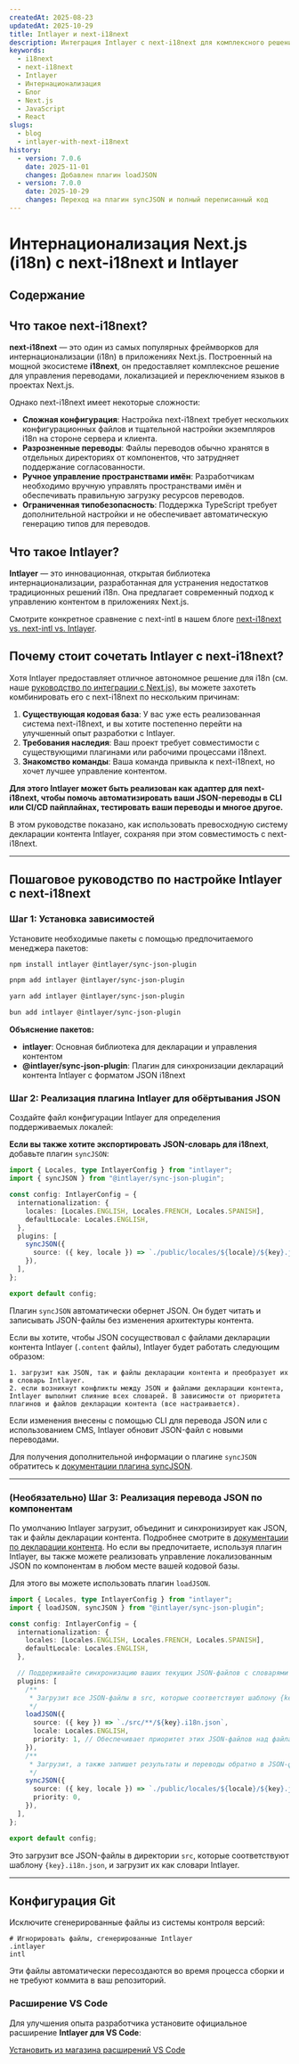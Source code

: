 ```yaml
---
createdAt: 2025-08-23
updatedAt: 2025-10-29
title: Intlayer и next-i18next
description: Интеграция Intlayer с next-i18next для комплексного решения интернационализации Next.js
keywords:
  - i18next
  - next-i18next
  - Intlayer
  - Интернационализация
  - Блог
  - Next.js
  - JavaScript
  - React
slugs:
  - blog
  - intlayer-with-next-i18next
history:
  - version: 7.0.6
    date: 2025-11-01
    changes: Добавлен плагин loadJSON
  - version: 7.0.0
    date: 2025-10-29
    changes: Переход на плагин syncJSON и полный переписанный код
---
```


# Интернационализация Next.js (i18n) с next-i18next и Intlayer

## Содержание

<TOC/>

## Что такое next-i18next?

**next-i18next** — это один из самых популярных фреймворков для интернационализации (i18n) в приложениях Next.js. Построенный на мощной экосистеме **i18next**, он предоставляет комплексное решение для управления переводами, локализацией и переключением языков в проектах Next.js.

Однако next-i18next имеет некоторые сложности:

- **Сложная конфигурация**: Настройка next-i18next требует нескольких конфигурационных файлов и тщательной настройки экземпляров i18n на стороне сервера и клиента.
- **Разрозненные переводы**: Файлы переводов обычно хранятся в отдельных директориях от компонентов, что затрудняет поддержание согласованности.
- **Ручное управление пространствами имён**: Разработчикам необходимо вручную управлять пространствами имён и обеспечивать правильную загрузку ресурсов переводов.
- **Ограниченная типобезопасность**: Поддержка TypeScript требует дополнительной настройки и не обеспечивает автоматическую генерацию типов для переводов.

## Что такое Intlayer?

**Intlayer** — это инновационная, открытая библиотека интернационализации, разработанная для устранения недостатков традиционных решений i18n. Она предлагает современный подход к управлению контентом в приложениях Next.js.

Смотрите конкретное сравнение с next-intl в нашем блоге [next-i18next vs. next-intl vs. Intlayer](https://github.com/aymericzip/intlayer/blob/main/docs/blog/ru/next-i18next_vs_next-intl_vs_intlayer.md).

## Почему стоит сочетать Intlayer с next-i18next?

Хотя Intlayer предоставляет отличное автономное решение для i18n (см. наше [руководство по интеграции с Next.js](https://github.com/aymericzip/intlayer/blob/main/docs/docs/ru/intlayer_with_nextjs_16.md)), вы можете захотеть комбинировать его с next-i18next по нескольким причинам:

1. **Существующая кодовая база**: У вас уже есть реализованная система next-i18next, и вы хотите постепенно перейти на улучшенный опыт разработки с Intlayer.
2. **Требования наследия**: Ваш проект требует совместимости с существующими плагинами или рабочими процессами i18next.
3. **Знакомство команды**: Ваша команда привыкла к next-i18next, но хочет лучшее управление контентом.

**Для этого Intlayer может быть реализован как адаптер для next-i18next, чтобы помочь автоматизировать ваши JSON-переводы в CLI или CI/CD пайплайнах, тестировать ваши переводы и многое другое.**

В этом руководстве показано, как использовать превосходную систему декларации контента Intlayer, сохраняя при этом совместимость с next-i18next.

---

## Пошаговое руководство по настройке Intlayer с next-i18next

### Шаг 1: Установка зависимостей

Установите необходимые пакеты с помощью предпочитаемого менеджера пакетов:

```bash packageManager="npm"
npm install intlayer @intlayer/sync-json-plugin
```

```bash packageManager="pnpm"
pnpm add intlayer @intlayer/sync-json-plugin
```

```bash packageManager="yarn"
yarn add intlayer @intlayer/sync-json-plugin
```

```bash packageManager="bun"
bun add intlayer @intlayer/sync-json-plugin
```

**Объяснение пакетов:**

- **intlayer**: Основная библиотека для декларации и управления контентом
- **@intlayer/sync-json-plugin**: Плагин для синхронизации деклараций контента Intlayer с форматом JSON i18next

### Шаг 2: Реализация плагина Intlayer для обёртывания JSON

Создайте файл конфигурации Intlayer для определения поддерживаемых локалей:

**Если вы также хотите экспортировать JSON-словарь для i18next**, добавьте плагин `syncJSON`:

```typescript fileName="intlayer.config.ts"
import { Locales, type IntlayerConfig } from "intlayer";
import { syncJSON } from "@intlayer/sync-json-plugin";

const config: IntlayerConfig = {
  internationalization: {
    locales: [Locales.ENGLISH, Locales.FRENCH, Locales.SPANISH],
    defaultLocale: Locales.ENGLISH,
  },
  plugins: [
    syncJSON({
      source: ({ key, locale }) => `./public/locales/${locale}/${key}.json`,
    }),
  ],
};

export default config;
```

Плагин `syncJSON` автоматически обернет JSON. Он будет читать и записывать JSON-файлы без изменения архитектуры контента.

Если вы хотите, чтобы JSON сосуществовал с файлами декларации контента Intlayer (`.content` файлы), Intlayer будет работать следующим образом:

    1. загрузит как JSON, так и файлы декларации контента и преобразует их в словарь Intlayer.
    2. если возникнут конфликты между JSON и файлами декларации контента, Intlayer выполнит слияние всех словарей. В зависимости от приоритета плагинов и файлов декларации контента (все настраивается).

Если изменения внесены с помощью CLI для перевода JSON или с использованием CMS, Intlayer обновит JSON-файл с новыми переводами.

Для получения дополнительной информации о плагине `syncJSON` обратитесь к [документации плагина syncJSON](https://github.com/aymericzip/intlayer/blob/main/docs/docs/ru/plugins/sync-json.md).

---

### (Необязательно) Шаг 3: Реализация перевода JSON по компонентам

По умолчанию Intlayer загрузит, объединит и синхронизирует как JSON, так и файлы декларации контента. Подробнее смотрите в [документации по декларации контента](https://github.com/aymericzip/intlayer/blob/main/docs/docs/ru/dictionary/content_file.md). Но если вы предпочитаете, используя плагин Intlayer, вы также можете реализовать управление локализованным JSON по компонентам в любом месте вашей кодовой базы.

Для этого вы можете использовать плагин `loadJSON`.

```ts fileName="intlayer.config.ts"
import { Locales, type IntlayerConfig } from "intlayer";
import { loadJSON, syncJSON } from "@intlayer/sync-json-plugin";

const config: IntlayerConfig = {
  internationalization: {
    locales: [Locales.ENGLISH, Locales.FRENCH, Locales.SPANISH],
    defaultLocale: Locales.ENGLISH,
  },

  // Поддерживайте синхронизацию ваших текущих JSON-файлов с словарями Intlayer
  plugins: [
    /**
     * Загрузит все JSON-файлы в src, которые соответствуют шаблону {key}.i18n.json
     */
    loadJSON({
      source: ({ key }) => `./src/**/${key}.i18n.json`,
      locale: Locales.ENGLISH,
      priority: 1, // Обеспечивает приоритет этих JSON-файлов над файлами в `./public/locales/en/${key}.json`
    }),
    /**
     * Загрузит, а также запишет результаты и переводы обратно в JSON-файлы в директории локалей
     */
    syncJSON({
      source: ({ key, locale }) => `./public/locales/${locale}/${key}.json`,
      priority: 0,
    }),
  ],
};

export default config;
```

Это загрузит все JSON-файлы в директории `src`, которые соответствуют шаблону `{key}.i18n.json`, и загрузит их как словари Intlayer.

---

## Конфигурация Git

Исключите сгенерированные файлы из системы контроля версий:

```plaintext fileName=".gitignore"
# Игнорировать файлы, сгенерированные Intlayer
.intlayer
intl
```

Эти файлы автоматически пересоздаются во время процесса сборки и не требуют коммита в ваш репозиторий.

### Расширение VS Code

Для улучшения опыта разработчика установите официальное расширение **Intlayer для VS Code**:

[Установить из магазина расширений VS Code](https://marketplace.visualstudio.com/items?itemName=intlayer.intlayer-vs-code-extension)
